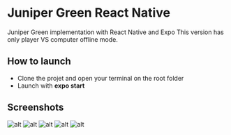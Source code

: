 # Juniper Green React Native
Juniper Green implementation with React Native and Expo
This version has only player VS computer offline mode.

## How to launch
- Clone the projet and open your terminal on the root folder
- Launch with **expo start**

## Screenshots

![alt](https://res.cloudinary.com/devhz3hoj/image/upload/v1593391009/expo/Screenshot_20200629_022857_host.exp.exponent_bqrxn7.jpg)
![alt](https://res.cloudinary.com/devhz3hoj/image/upload/v1593391009/expo/Screenshot_20200629_022905_host.exp.exponent_aazu8t.jpg)
![alt](https://res.cloudinary.com/devhz3hoj/image/upload/v1593391009/expo/Screenshot_20200629_022914_host.exp.exponent_qyz9pr.jpg)
![alt](https://res.cloudinary.com/devhz3hoj/image/upload/v1593391009/expo/Screenshot_20200629_022928_host.exp.exponent_rwebfo.jpg)
![alt](https://res.cloudinary.com/devhz3hoj/image/upload/v1593391009/expo/Screenshot_20200629_023103_host.exp.exponent_zyzpgn.jpg)
